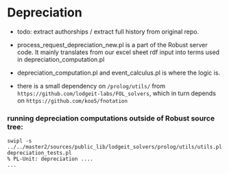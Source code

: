 # Depreciation

* todo: extract authorships / extract full history from original repo.

* process_request_depreciation_new.pl is a part of the Robust server code. It mainly translates from our excel sheet rdf input into terms used in depreciation_computation.pl

* depreciation_computation.pl and event_calculus.pl is where the logic is.

* there is a small dependency on `/prolog/utils/` from `https://github.com/lodgeit-labs/FOL_solvers`, which in turn depends on `https://github.com/koo5/fnotation`

### running depreciation computations outside of Robust source tree:
```
swipl -s ../../master2/sources/public_lib/lodgeit_solvers/prolog/utils/utils.pl depreciation_tests.pl
% PL-Unit: depreciation ....
...
```
